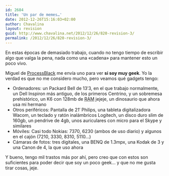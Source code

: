 ```yaml
---
id: 2684
title: 'Un par de memes…'
date: 2012-12-26T15:16:03+02:00
author: Chavalina
layout: revision
guid: http://www.chavalina.net/2012/12/26/820-revision-3/
permalink: /2012/12/26/820-revision-3/
---
```

En estas épocas de demasiado trabajo, cuando no tengo tiempo de escribir algo que valga la pena, nada como una «cadena» para mantener esto un poco vivo.

Miguel de <a href="http://www.processblack.com/weblog/meme-%c2%bfcomo-eres-de-geek" target="_blank">ProcessBlack</a> me envía uno para ver **si soy muy geek**. Yo la verdad es que no me considero mucho, pero veamos qué gadgets tengo:

  * Ordenadores: un Packard Bell de 13′3, en el que trabajo normalmente, un Dell Inspiron más antiguo, de los primeros Centrino, y un sobremesa prehistórico, un K6 con 128mb de <acronym title="Random Access Memory">RAM</acronym> jejeje, un dinosaurio que ahora usa mi hermano
  * Otros periféricos: Pantalla de 21′ Philips, una tableta digitalizadora Wacom, un teclado y ratón inalámbricos Logitech, un disco duro slim de 160gb, un pendrive de 4gb, unos auriculares con micro para el Skype y similares
  * Móviles: Casi todo Nokias: 7370, 6230 (ambos de uso diario) y algunos en el cajón (7210, 3330, 8310, 5110…)
  * Cámaras de fotos: tres digitales, una BENQ de 1.3mpx, una Kodak de 3 y una Canon de 4, la que uso ahora

Y bueno, tengo mil trastos más por ahí, pero creo que con estos son suficientes para poder decir que soy un poco geek… y que no me gusta tirar cosas, jeje.